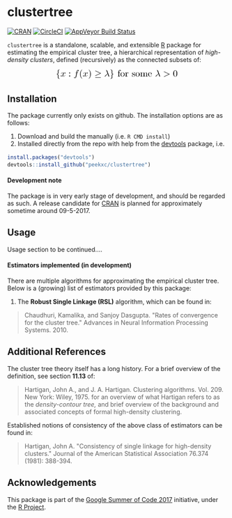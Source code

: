 # clustertree
[![CRAN](http://www.r-pkg.org/badges/version/clustertree)](#)
[![CircleCI](https://circleci.com/gh/peekxc/clustertree.svg?style=shield&)](https://circleci.com/gh/peekxc/clustertree)
[![AppVeyor Build Status](https://ci.appveyor.com/api/projects/status/github/peekxc/clustertree?branch=master&svg=true)](https://ci.appveyor.com/project/peekxc/clustertree)

`clustertree` is a standalone, scalable, and extensible [R](https://www.r-project.org/package) package for estimating the empirical cluster tree, a hierarchical representation of *high-density clusters*, defined (recursively) as the connected subsets of: 

<div style = "text-align:center" align="center"> <img src="clustertree.pdf" width = "278"/> </div>

## Installation 
The package currently only exists on github. The installation options are as follows: 

1. Download and build the manually (i.e. `R CMD install`)
2. Installed directly from the repo with help from the [devtools](https://github.com/hadley/devtools) package, i.e. 

```R
install.packages("devtools")
devtools::install_github("peekxc/clustertree")
```
#### Development note 
The package is in very early stage of development, and should be regarded as such. A release candidate for [CRAN](https://cran.r-project.org/) is planned for approximately sometime around 09-5-2017. 

## Usage 
Usage section to be continued.... 

#### Estimators implemented (in development)
There are multiple algorithms for approximating the empirical cluster tree. Below is a (growing) list of estimators provided by this package:

1. The **Robust Single Linkage (RSL)** algorithm, which can be found in: 

> Chaudhuri, Kamalika, and Sanjoy Dasgupta. "Rates of convergence for the cluster tree." Advances in Neural Information Processing Systems. 2010.


## Additional References
The cluster tree theory itself has a long history. For a brief overview of the definition, see section  **11.13** of: 
> Hartigan, John A., and J. A. Hartigan. Clustering algorithms. Vol. 209. New York: Wiley, 1975.
for an overview of what Hartigan refers to as the *density-contour tree,* and brief overview of the background and associated concepts of formal high-density clustering. 

Established notions of consistency of the above class of estimators can be found in: 
> Hartigan, John A. "Consistency of single linkage for high-density clusters." Journal of the American Statistical Association 76.374 (1981): 388-394.


## Acknowledgements 
This package is part of the [Google Summer of Code 2017](https://summerofcode.withgoogle.com/dashboard/project/5111030546956288/overview/) initiative, under the [R Project](https://www.r-project.org/). 